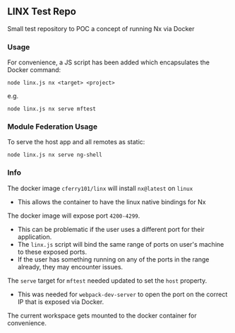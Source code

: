 ## LINX Test Repo

Small test repository to POC a concept of running Nx via Docker

### Usage

For convenience, a JS script has been added which encapsulates the Docker command:

`node linx.js nx <target> <project>`

e.g.

`node linx.js nx serve mftest`

### Module Federation Usage

To serve the host app and all remotes as static:

`node linx.js nx serve ng-shell`


### Info

The docker image `cferry101/linx` will install `nx@latest` on `linux`
 - This allows the container to have the linux native bindings for Nx

The docker image will expose port `4200-4299`.
 - This can be problematic if the user uses a different port for their application.
 - The `linx.js` script will bind the same range of ports on user's machine to these exposed ports.
 - If the user has something running on any of the ports in the range already, they may encounter issues.

The `serve` target for `mftest` needed updated to set the `host` property.
 - This was needed for `webpack-dev-server` to open the port on the correct IP that is exposed via Docker.

The current workspace gets mounted to the docker container for convenience. 
